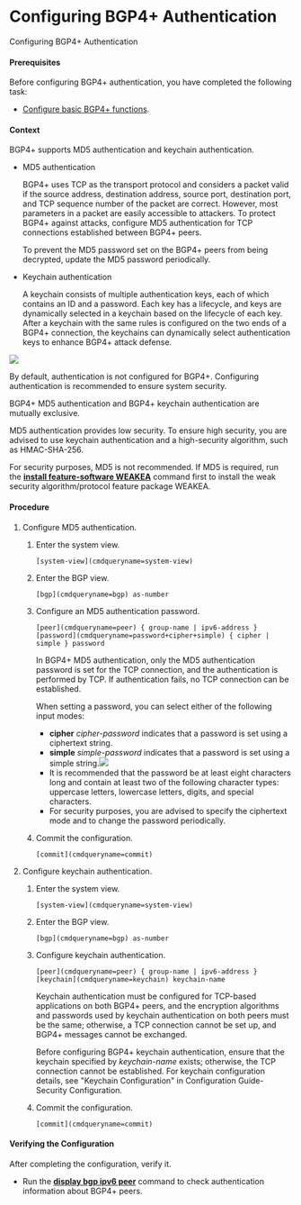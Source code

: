 Configuring BGP4+ Authentication
================================

Configuring BGP4+ Authentication

#### Prerequisites

Before configuring BGP4+ authentication, you have completed the following task:

* [Configure basic BGP4+ functions](vrp_bgp6_cfg_0006.html).

#### Context

BGP4+ supports MD5 authentication and keychain authentication.

* MD5 authentication
  
  BGP4+ uses TCP as the transport protocol and considers a packet valid if the source address, destination address, source port, destination port, and TCP sequence number of the packet are correct. However, most parameters in a packet are easily accessible to attackers. To protect BGP4+ against attacks, configure MD5 authentication for TCP connections established between BGP4+ peers.
  
  To prevent the MD5 password set on the BGP4+ peers from being decrypted, update the MD5 password periodically.
* Keychain authentication
  
  A keychain consists of multiple authentication keys, each of which contains an ID and a password. Each key has a lifecycle, and keys are dynamically selected in a keychain based on the lifecycle of each key. After a keychain with the same rules is configured on the two ends of a BGP4+ connection, the keychains can dynamically select authentication keys to enhance BGP4+ attack defense.

![](public_sys-resources/note_3.0-en-us.png) 

By default, authentication is not configured for BGP4+. Configuring authentication is recommended to ensure system security.

BGP4+ MD5 authentication and BGP4+ keychain authentication are mutually exclusive.

MD5 authentication provides low security. To ensure high security, you are advised to use keychain authentication and a high-security algorithm, such as HMAC-SHA-256.

For security purposes, MD5 is not recommended. If MD5 is required, run the [**install feature-software WEAKEA**](cmdqueryname=install+feature-software+WEAKEA) command first to install the weak security algorithm/protocol feature package WEAKEA.




#### Procedure

1. Configure MD5 authentication.
   1. Enter the system view.
      
      
      ```
      [system-view](cmdqueryname=system-view)
      ```
   2. Enter the BGP view.
      
      
      ```
      [bgp](cmdqueryname=bgp) as-number
      ```
   1. Configure an MD5 authentication password.
      
      
      ```
      [peer](cmdqueryname=peer) { group-name | ipv6-address } [password](cmdqueryname=password+cipher+simple) { cipher | simple } password
      ```
      
      In BGP4+ MD5 authentication, only the MD5 authentication password is set for the TCP connection, and the authentication is performed by TCP. If authentication fails, no TCP connection can be established.
      
      When setting a password, you can select either of the following input modes:
      
      * **cipher** *cipher-password* indicates that a password is set using a ciphertext string.
      * **simple** *simple-password* indicates that a password is set using a simple string.![](public_sys-resources/note_3.0-en-us.png) 
      * It is recommended that the password be at least eight characters long and contain at least two of the following character types: uppercase letters, lowercase letters, digits, and special characters.
      * For security purposes, you are advised to specify the ciphertext mode and to change the password periodically.
   2. Commit the configuration.
      
      
      ```
      [commit](cmdqueryname=commit)
      ```
2. Configure keychain authentication.
   1. Enter the system view.
      
      
      ```
      [system-view](cmdqueryname=system-view)
      ```
   2. Enter the BGP view.
      
      
      ```
      [bgp](cmdqueryname=bgp) as-number
      ```
   3. Configure keychain authentication.
      
      
      ```
      [peer](cmdqueryname=peer) { group-name | ipv6-address } [keychain](cmdqueryname=keychain) keychain-name
      ```
      
      Keychain authentication must be configured for TCP-based applications on both BGP4+ peers, and the encryption algorithms and passwords used by keychain authentication on both peers must be the same; otherwise, a TCP connection cannot be set up, and BGP4+ messages cannot be exchanged.
      
      Before configuring BGP4+ keychain authentication, ensure that the keychain specified by *keychain-name* exists; otherwise, the TCP connection cannot be established. For keychain configuration details, see "Keychain Configuration" in  Configuration Guide-Security Configuration.
   4. Commit the configuration.
      
      
      ```
      [commit](cmdqueryname=commit)
      ```

#### Verifying the Configuration

After completing the configuration, verify it.

* Run the [**display bgp ipv6 peer**](cmdqueryname=display+bgp+ipv6+peer) command to check authentication information about BGP4+ peers.